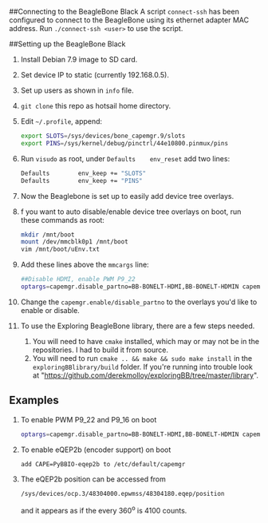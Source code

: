 ##Connecting to the BeagleBone Black
A script `connect-ssh` has been configured to connect to the BeagleBone using its ethernet adapter MAC address. Run `./connect-ssh <user>` to use the script.

##Setting up the BeagleBone Black

1. Install Debian 7.9 image to SD card.
1. Set device IP to static (currently 192.168.0.5).
1. Set up users as shown in `info` file.
1. `git clone` this repo as hotsail home directory.
1. Edit `~/.profile`, append:

    ```bash
    export SLOTS=/sys/devices/bone_capemgr.9/slots
    export PINS=/sys/kernel/debug/pinctrl/44e10800.pinmux/pins
    ```

1. Run `visudo` as root, under `Defaults	env_reset` add two lines:

    ```bash
    Defaults        env_keep += "SLOTS"
    Defaults        env_keep += "PINS"
    ```

1. Now the Beaglebone is set up to easily add device tree overlays.
1. f you want to auto disable/enable device tree overlays on boot, run these commands as root:

    ```bash
    mkdir /mnt/boot
    mount /dev/mmcblk0p1 /mnt/boot
    vim /mnt/boot/uEnv.txt
    ```

1. Add these lines above the `mmcargs` line:

	```bash
	##Disable HDMI, enable PWM P9_22
	optargs=capemgr.disable_partno=BB-BONELT-HDMI,BB-BONELT-HDMIN capemgr.enable_partno=am33xx_pwm,bone_pwm_P9_22
	```

1. Change the `capemgr.enable/disable_partno` to the overlays you'd like to enable or disable.
1. To use the Exploring BeagleBone library, there are a few steps needed.
	1. You will need to have `cmake` installed, which may or may not be in the repositories. I had to build it from source.
	1. You will need to run `cmake .. && make && sudo make install` in the `exploringBBlibrary/build` folder. If you're running into trouble look at "https://github.com/derekmolloy/exploringBB/tree/master/library".

## Examples

1. To enable PWM P9_22 and P9_16 on boot

    ```bash
    optargs=capemgr.disable_partno=BB-BONELT-HDMI,BB-BONELT-HDMIN capemgr.enable_partno=am33xx_pwm,bone_pwm_P9_22,bone_pwm_P9_16
    ```

1. To enable eQEP2b (encoder support) on boot

    ```bash
    add CAPE=PyBBIO-eqep2b to /etc/default/capemgr
    ```

1. The eQEP2b position can be accessed from

    ```bash
    /sys/devices/ocp.3/48304000.epwmss/48304180.eqep/position
    ```

    and it appears as if the every 360<sup>o</sup> is 4100 counts.